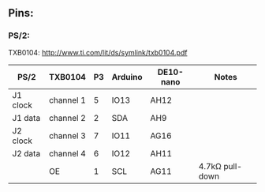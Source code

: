 #

## Pins:

### PS/2:

TXB0104: http://www.ti.com/lit/ds/symlink/txb0104.pdf

| PS/2     | TXB0104   | P3 | Arduino | DE10-nano | Notes           |
|----------|-----------|----|---------|-----------|-----------------|
| J1 clock | channel 1 | 5  | IO13    | AH12      |                 |
| J1 data  | channel 2 | 2  | SDA     | AH9       |                 |
| J2 clock | channel 3 | 7  | IO11    | AG16      |                 |
| J2 data  | channel 4 | 6  | IO12    | AH11      |                 |
|          | OE        | 1  | SCL     | AG11      | 4.7kΩ pull-down |
